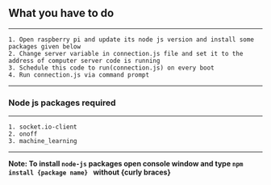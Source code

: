 ## What you have to do 

***
    1. Open raspberry pi and update its node js version and install some packages given below
    2. Change server variable in connection.js file and set it to the address of computer server code is running
    3. Schedule this code to run(connection.js) on every boot
    4. Run connection.js via command prompt
***

### Node js packages required

***
    1. socket.io-client
    2. onoff
    3. machine_learning
***

**Note: To install `node-js` packages open console window and type `npm install {package name} ` without {curly braces}**

